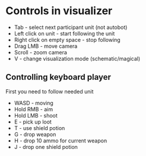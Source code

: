 # Controls in visualizer

- Tab - select next participant unit (not autobot)
- Left click on unit - start following the unit
- Right click on empty space - stop following
- Drag LMB - move camera
- Scroll - zoom camera
- V - change visualization mode (schematic/magical)

## Controlling keyboard player

First you need to follow needed unit

- WASD - moving
- Hold RMB - aim
- Hold LMB - shoot
- E - pick up loot
- T - use shield potion
- G - drop weapon
- H - drop 10 ammo for current weapon
- J - drop one shield potion
